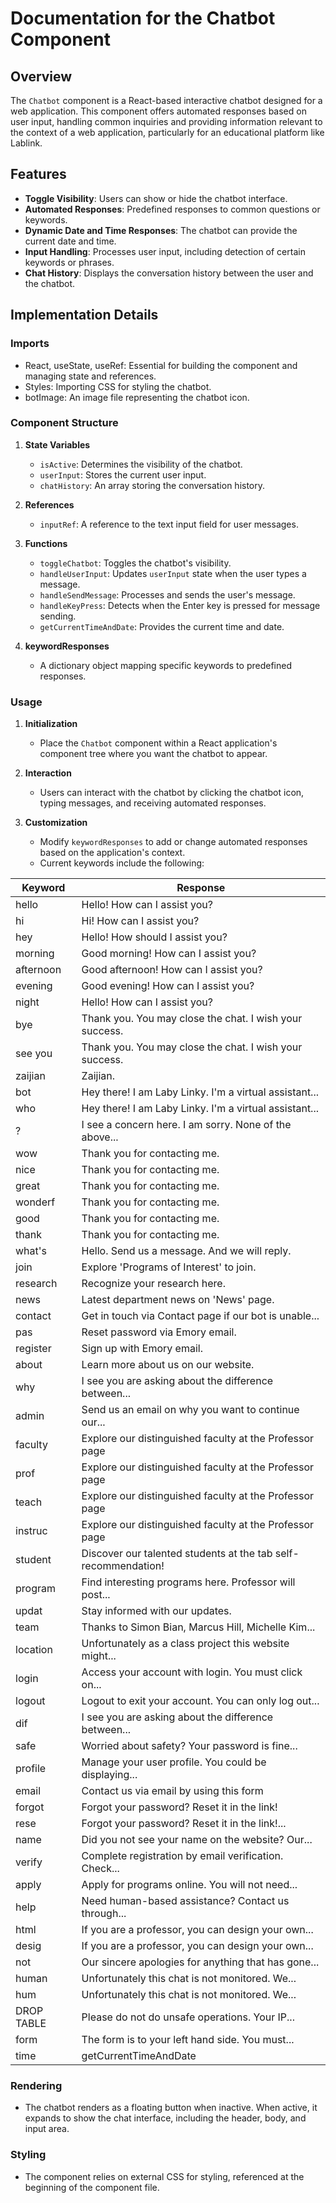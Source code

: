 # Documentation for the Chatbot Component

## Overview

The `Chatbot` component is a React-based interactive chatbot designed for a web application. This component offers automated responses based on user input, handling common inquiries and providing information relevant to the context of a web application, particularly for an educational platform like Lablink.

## Features

- **Toggle Visibility**: Users can show or hide the chatbot interface.
- **Automated Responses**: Predefined responses to common questions or keywords.
- **Dynamic Date and Time Responses**: The chatbot can provide the current date and time.
- **Input Handling**: Processes user input, including detection of certain keywords or phrases.
- **Chat History**: Displays the conversation history between the user and the chatbot.

## Implementation Details

### Imports

- React, useState, useRef: Essential for building the component and managing state and references.
- Styles: Importing CSS for styling the chatbot.
- botImage: An image file representing the chatbot icon.

### Component Structure

1. **State Variables**
   - `isActive`: Determines the visibility of the chatbot.
   - `userInput`: Stores the current user input.
   - `chatHistory`: An array storing the conversation history.

2. **References**
   - `inputRef`: A reference to the text input field for user messages.

3. **Functions**
   - `toggleChatbot`: Toggles the chatbot's visibility.
   - `handleUserInput`: Updates `userInput` state when the user types a message.
   - `handleSendMessage`: Processes and sends the user's message.
   - `handleKeyPress`: Detects when the Enter key is pressed for message sending.
   - `getCurrentTimeAndDate`: Provides the current time and date.

4. **keywordResponses**
   - A dictionary object mapping specific keywords to predefined responses.

### Usage

1. **Initialization**
   - Place the `Chatbot` component within a React application's component tree where you want the chatbot to appear.

2. **Interaction**
   - Users can interact with the chatbot by clicking the chatbot icon, typing messages, and receiving automated responses.

3. **Customization**
   - Modify `keywordResponses` to add or change automated responses based on the application's context.
   - Current keywords include the following:
  
| Keyword     | Response                                                      |
| ----------- | ------------------------------------------------------------- |
| hello       | Hello! How can I assist you?                                  |
| hi          | Hi! How can I assist you?                                     |
| hey         | Hello! How should I assist you?                               |
| morning     | Good morning! How can I assist you?                           |
| afternoon   | Good afternoon! How can I assist you?                         |
| evening     | Good evening! How can I assist you?                           |
| night       | Hello! How can I assist you?                                  |
| bye         | Thank you. You may close the chat. I wish your success.       |
| see you     | Thank you. You may close the chat. I wish your success.       |
| zaijian     | Zaijian.                                                     |
| bot         | Hey there! I am Laby Linky. I'm a virtual assistant...       |
| who         | Hey there! I am Laby Linky. I'm a virtual assistant...       |
| ?           | I see a concern here. I am sorry. None of the above...        |
| wow         | Thank you for contacting me.                                  |
| nice        | Thank you for contacting me.                                  |
| great       | Thank you for contacting me.                                  |
| wonderf     | Thank you for contacting me.                                  |
| good        | Thank you for contacting me.                                  |
| thank       | Thank you for contacting me.                                  |
| what's      | Hello. Send us a message. And we will reply.                  |
| join        | Explore 'Programs of Interest' to join.                      |
| research    | Recognize your research here.                                 |
| news        | Latest department news on 'News' page.                        |
| contact     | Get in touch via Contact page if our bot is unable...         |
| pas         | Reset password via Emory email.                               |
| register    | Sign up with Emory email.                                     |
| about       | Learn more about us on our website.                           |
| why         | I see you are asking about the difference between...         |
| admin       | Send us an email on why you want to continue our...          |
| faculty     | Explore our distinguished faculty at the Professor page      |
| prof        | Explore our distinguished faculty at the Professor page      |
| teach       | Explore our distinguished faculty at the Professor page      |
| instruc     | Explore our distinguished faculty at the Professor page      |
| student     | Discover our talented students at the tab self-recommendation!|
| program     | Find interesting programs here. Professor will post...        |
| updat       | Stay informed with our updates.                               |
| team        | Thanks to Simon Bian, Marcus Hill, Michelle Kim...            |
| location    | Unfortunately as a class project this website might...       |
| login       | Access your account with login. You must click on...          |
| logout      | Logout to exit your account. You can only log out...          |
| dif         | I see you are asking about the difference between...         |
| safe        | Worried about safety? Your password is fine...               |
| profile     | Manage your user profile. You could be displaying...         |
| email       | Contact us via email by using this form                       |
| forgot      | Forgot your password? Reset it in the link!                  |
| rese        | Forgot your password? Reset it in the link!...               |
| name        | Did you not see your name on the website? Our...            |
| verify      | Complete registration by email verification. Check...         |
| apply       | Apply for programs online. You will not need...              |
| help        | Need human-based assistance? Contact us through...            |
| html        | If you are a professor, you can design your own...           |
| desig       | If you are a professor, you can design your own...           |
| not         | Our sincere apologies for anything that has gone...          |
| human       | Unfortunately this chat is not monitored. We...             |
| hum         | Unfortunately this chat is not monitored. We...             |
| DROP TABLE  | Please do not do unsafe operations. Your IP...               |
| form        | The form is to your left hand side. You must...             |
| time        | getCurrentTimeAndDate                                        |
### Rendering

- The chatbot renders as a floating button when inactive. When active, it expands to show the chat interface, including the header, body, and input area.

### Styling

- The component relies on external CSS for styling, referenced at the beginning of the component file.

